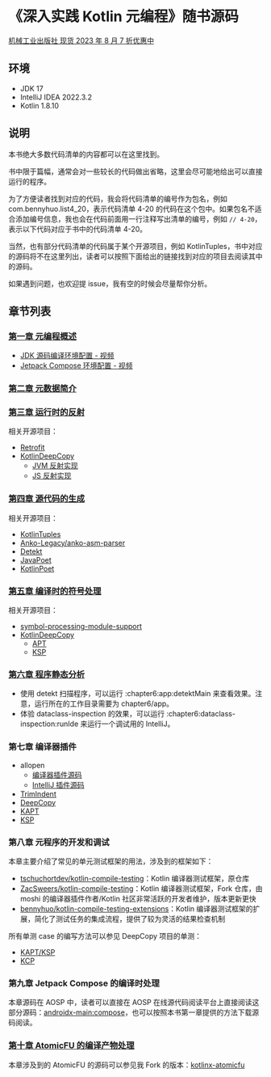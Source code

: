 # 《深入实践 Kotlin 元编程》随书源码

[机械工业出版社 现货 2023 年 8 月 7 折优惠中](https://item.jd.com/10081757341486.html)

## 环境

* JDK 17
* IntelliJ IDEA 2022.3.2
* Kotlin 1.8.10

## 说明

本书绝大多数代码清单的内容都可以在这里找到。

书中限于篇幅，通常会对一些较长的代码做出省略，这里会尽可能地给出可以直接运行的程序。

为了方便读者找到对应的代码，我会将代码清单的编号作为包名，例如 com.bennyhuo.list4_20，表示代码清单 4-20 的代码在这个包中。如果包名不适合添加编号信息，我也会在代码前面用一行注释写出清单的编号，例如 `// 4-20`，表示以下代码对应于书中的代码清单 4-20。

当然，也有部分代码清单的代码属于某个开源项目，例如 KotlinTuples，书中对应的源码将不在这里列出，读者可以按照下面给出的链接找到对应的项目去阅读其中的源码。

如果遇到问题，也欢迎提 issue，我有空的时候会尽量帮你分析。

## 章节列表

### [第一章 元编程概述](chapter1)

* [JDK 源码编译环境配置 - 视频](https://www.bilibili.com/video/BV1Qj411P7eZ/)
* [Jetpack Compose 环境配置 - 视频](TODO)

### [第二章 元数据简介](chapter2)

### [第三章 运行时的反射](chapter3)

相关开源项目：

* [Retrofit](https://github.com/square/retrofit)
* [KotlinDeepCopy](https://github.com/bennyhuo/KotlinDeepCopy)
  * [JVM 反射实现](https://github.com/bennyhuo/KotlinDeepCopy/blob/master/reflect-impl/src/main/kotlin/com/bennyhuo/kotlin/deepcopy/reflect/DeepCopy.kt)
  * [JS 反射实现](https://github.com/bennyhuo/KotlinDeepCopy/blob/master/reflect-impl-js/src/main/kotlin/com/bennyhuo/kotlin/deepcopy/DeepCopy.kt)

### [第四章 源代码的生成](chapter4)

相关开源项目：

* [KotlinTuples](https://github.com/bennyhuo/KotlinTuples)
* [Anko-Legacy/anko-asm-parser](https://github.com/bennyhuo/anko-legacy)
* [Detekt](https://github.com/detekt/detekt)
* [JavaPoet](https://github.com/square/javapoet)
* [KotlinPoet](https://github.com/square/kotlinpoet)

### [第五章 编译时的符号处理](chapter5)

相关开源项目：

* [symbol-processing-module-support](https://github.com/bennyhuo/symbol-processing-module-support)
* [KotlinDeepCopy](https://github.com/bennyhuo/KotlinDeepCopy)
  * [APT](https://github.com/bennyhuo/KotlinDeepCopy/tree/master/compiler/compiler-apt)
  * [KSP](https://github.com/bennyhuo/KotlinDeepCopy/tree/master/compiler/compiler-ksp)

### [第六章 程序静态分析](chapter6)

* 使用 detekt 扫描程序，可以运行 :chapter6:app:detektMain 来查看效果。注意，运行所在的工作目录需要为 chapter6/app。
* 体验 dataclass-inspection 的效果，可以运行 :chapter6:dataclass-inspection:runIde 来运行一个调试用的 IntelliJ。

### 第七章 编译器插件

* allopen
  * [编译器插件源码](https://github.com/JetBrains/kotlin/tree/master/plugins/allopen)
  * [IntelliJ 插件源码](https://github.com/JetBrains/intellij-community/tree/master/plugins/kotlin/compiler-plugins/allopen)
* [TrimIndent](https://github.com/bennyhuo/Kotlin-Trim-Indent)
* [DeepCopy](https://github.com/bennyhuo/KotlinDeepCopy/tree/master/kcp-impl)
* [KAPT](https://github.com/jetbrains/kotlin/tree/master/plugins/kapt3)
* [KSP](https://github.com/google/ksp)

### 第八章 元程序的开发和调试

本章主要介绍了常见的单元测试框架的用法，涉及到的框架如下：

* [tschuchortdev/kotlin-compile-testing](https://github.com/tschuchortdev/kotlin-compile-testing)：Kotlin 编译器测试框架，原仓库
* [ZacSweers/kotlin-compile-testing](https://github.com/ZacSweers/kotlin-compile-testing)：Kotlin 编译器测试框架，Fork 仓库，由 moshi 的编译器插件作者/Kotlin 社区非常活跃的开发者维护，版本更新更快
* [bennyhuo/kotlin-compile-testing-extensions](https://github.com/bennyhuo/kotlin-compile-testing-extensions)：Kotlin 编译器测试框架的扩展，简化了测试任务的集成流程，提供了较为灵活的结果检查机制

所有单测 case 的编写方法可以参见 DeepCopy 项目的单测：
* [KAPT/KSP](https://github.com/bennyhuo/KotlinDeepCopy/tree/master/test-common/src/test/kotlin/com/benyhuo/kotlin/deepcopy/compiler)
* [KCP](https://github.com/bennyhuo/KotlinDeepCopy/tree/master/kcp-impl/compiler-kcp/src/test/kotlin/com/bennyhuo/kotlin/kcp/deepcopy/compiler)

### 第九章 Jetpack Compose 的编译时处理

本章源码在 AOSP 中，读者可以直接在 AOSP 在线源代码阅读平台上直接阅读这部分源码：[androidx-main:compose](https://cs.android.com/androidx/platform/frameworks/support/+/androidx-main:compose/compiler/)，也可以按照本书第一章提供的方法下载源码阅读。

### [第十章  AtomicFU 的编译产物处理](chapter10)

本章涉及到的 AtomicFU 的源码可以参见我 Fork 的版本：[kotlinx-atomicfu](https://github.com/bennyhuo/kotlinx-atomicfu)
